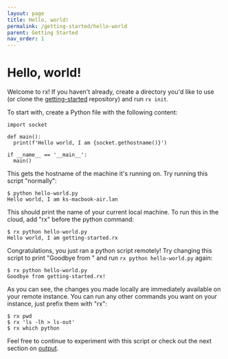 ```yaml
---
layout: page
title: Hello, world!
permalink: /getting-started/hello-world
parent: Getting Started
nav_order: 1
---
```


# Hello, world!

Welcome to rx! If you haven't already, create a directory you'd like to use
(or clone the [getting-started](https://github.com/run-rx/getting-started)
repository) and run `rx init`.

To start with, create a Python file with the following content:

    import socket

    def main():
      print(f'Hello world, I am {socket.gethostname()}')

    if __name__ == '__main__':
      main()

This gets the hostname of the machine it's running on. Try running this script
"normally":

    $ python hello-world.py
    Hello world, I am ks-macbook-air.lan

This should print the name of your current local machine. To run this in the
cloud, add "rx" before the python command:

    $ rx python hello-world.py
    Hello world, I am getting-started.rx

Congratulations, you just ran a python script remotely! Try changing this
script to print "Goodbye from <hostname>" and run `rx python hello-world.py`
again:

    $ rx python hello-world.py
    Goodbye from getting-started.rx!

As you can see, the changes you made locally are immediately available on your
remote instance. You can run any other commands you want on your instance, just
prefix them with "rx":

    $ rx pwd
    $ rx 'ls -lh > ls-out'
    $ rx which python

Feel free to continue to experiment with this script or check out the next
section on [output](/getting-started/output).
